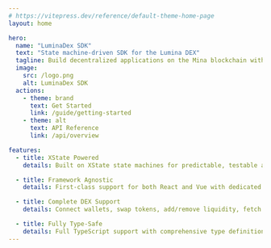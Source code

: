 ```yaml
---
# https://vitepress.dev/reference/default-theme-home-page
layout: home

hero:
  name: "LuminaDex SDK"
  text: "State machine-driven SDK for the Lumina DEX"
  tagline: Build decentralized applications on the Mina blockchain with ease
  image:
    src: /logo.png
    alt: LuminaDex SDK
  actions:
    - theme: brand
      text: Get Started
      link: /guide/getting-started
    - theme: alt
      text: API Reference
      link: /api/overview

features:
  - title: XState Powered
    details: Built on XState state machines for predictable, testable application logic with type-safe events and transitions

  - title: Framework Agnostic
    details: First-class support for both React and Vue with dedicated integrations, while maintaining a framework-agnostic core

  - title: Complete DEX Support
    details: Connect wallets, swap tokens, add/remove liquidity, fetch pool data, and deploy contracts with a consistent API

  - title: Fully Type-Safe
    details: Full TypeScript support with comprehensive type definitions for a better developer experience and fewer runtime errors
---
```

